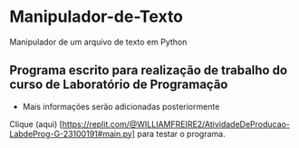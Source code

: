 # Manipulador-de-Texto
Manipulador de um arquivo de texto em Python
## Programa escrito para realização de trabalho do curso de Laboratório de Programação

 - Mais informações serão adicionadas posteriormente

Clique (aqui) [https://replit.com/@WILLIAMFREIRE2/AtividadeDeProducao-LabdeProg-G-23100191#main.py] para testar o programa.
